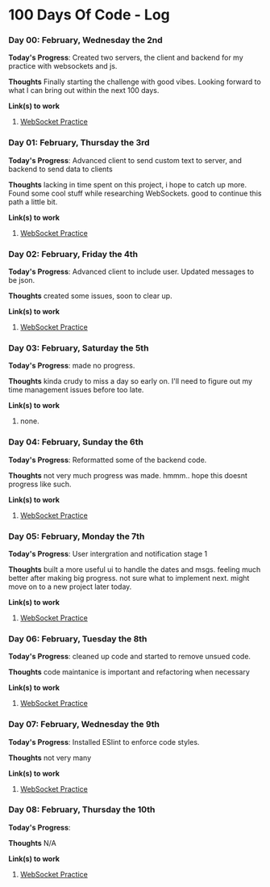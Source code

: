 # 100 Days Of Code - Log

### Day 00: February, Wednesday the 2nd

**Today's Progress**: Created two servers, the client and backend for my practice with websockets and js.

**Thoughts** Finally starting the challenge with good vibes. Looking forward to what I can bring out within the next 100 days.

**Link(s) to work**
1. [WebSocket Practice](https://github.com/SLO42/websocketPractice/tree/main)


### Day 01: February, Thursday the 3rd

**Today's Progress**: Advanced client to send custom text to server, and backend to send data to clients

**Thoughts** lacking in time spent on this project, i hope to catch up more. Found some cool stuff while researching WebSockets. good to continue this path a little bit.

**Link(s) to work**
1. [WebSocket Practice](https://github.com/SLO42/websocketPractice/tree/main)

### Day 02: February, Friday the 4th

**Today's Progress**: Advanced client to include user. Updated messages to be json.

**Thoughts** created some issues, soon to clear up.

**Link(s) to work**
1. [WebSocket Practice](https://github.com/SLO42/websocketPractice/tree/main)

### Day 03: February, Saturday the 5th 

**Today's Progress**: made no progress.

**Thoughts** kinda crudy to miss a day so early on. I'll need to figure out my time management issues before too late.

**Link(s) to work**
1. none.

### Day 04: February, Sunday the 6th 

**Today's Progress**: Reformatted some of the backend code.

**Thoughts** not very much progress was made. hmmm.. hope this doesnt progress like such. 

**Link(s) to work**
1. [WebSocket Practice](https://github.com/SLO42/websocketPractice/tree/main)

### Day 05: February, Monday the 7th 

**Today's Progress**: User intergration and notification stage 1

**Thoughts** built a more useful ui to handle the dates and msgs. feeling much better after making big progress. not sure what to implement next. might move on to a new project later today.

**Link(s) to work**
1. [WebSocket Practice](https://github.com/SLO42/websocketPractice/tree/main)

### Day 06: February, Tuesday the 8th 

**Today's Progress**: cleaned up code and started to remove unsued code. 

**Thoughts** code maintanice is important and refactoring when necessary

**Link(s) to work**
1. [WebSocket Practice](https://github.com/SLO42/websocketPractice/tree/main)

### Day 07: February, Wednesday the 9th 

**Today's Progress**: Installed ESlint to enforce code styles. 

**Thoughts** not very many

**Link(s) to work**
1. [WebSocket Practice](https://github.com/SLO42/websocketPractice/tree/main)

### Day 08: February, Thursday the 10th 

**Today's Progress**: 

**Thoughts** N/A

**Link(s) to work**
1. [WebSocket Practice](https://github.com/SLO42/websocketPractice/tree/main)

